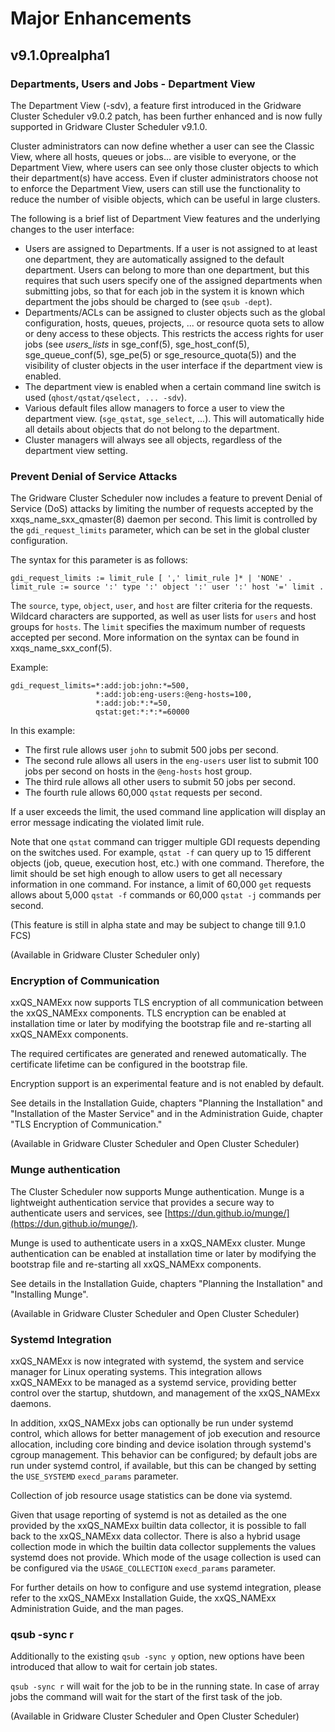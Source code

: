 # Major Enhancements

## v9.1.0prealpha1

### Departments, Users and Jobs - Department View

The Department View (-sdv), a feature first introduced in the Gridware Cluster Scheduler v9.0.2 patch, has been further enhanced and is now fully supported in Gridware Cluster Scheduler v9.1.0.

Cluster administrators can now define whether a user can see the Classic View, where all hosts, queues or jobs... are visible to everyone, or the Department View, where users can see only those cluster objects to which their department(s) have access.
Even if cluster administrators choose not to enforce the Department View, users can still use the functionality to reduce the number of visible objects, which can be useful in large clusters.

The following is a brief list of Department View features and the underlying changes to the user interface:

- Users are assigned to Departments. If a user is not assigned to at least one department, they are automatically assigned to the default department. Users can belong to more than one department, but this requires that such users specify one of the assigned departments when submitting jobs, so that for each job in the system it is known which department the jobs should be charged to (see `qsub -dept`).
- Departments/ACLs can be assigned to cluster objects such as the global configuration, hosts, queues, projects, ... or resource quota sets to allow or deny access to these objects. This restricts the access rights for user jobs (see *users_lists* in sge_conf(5), sge_host_conf(5), sge_queue_conf(5), sge_pe(5) or sge_resource_quota(5)) and the visibility of cluster objects in the user interface if the department view is enabled.
- The department view is enabled when a certain command line switch is used (`qhost/qstat/qselect, ... -sdv`).
- Various default files allow managers to force a user to view the department view. (`sge_qstat`, `sge_select`, ...). This will automatically hide all details about objects that do not belong to the department.
- Cluster managers will always see all objects, regardless of the department view setting.

### Prevent Denial of Service Attacks

The Gridware Cluster Scheduler now includes a feature to prevent Denial of Service (DoS) attacks by limiting the number of requests accepted by the xxqs_name_sxx_qmaster(8) daemon per second. This limit is controlled by the `gdi_request_limits` parameter, which can be set in the global cluster configuration.

The syntax for this parameter is as follows:

```
gdi_request_limits := limit_rule [ ',' limit_rule ]* | 'NONE' .
limit_rule := source ':' type ':' object ':' user ':' host '=' limit .
```

The `source`, `type`, `object`, `user`, and `host` are filter criteria for the requests. Wildcard characters are supported, as well as user lists for `users` and host groups for `hosts`. The `limit` specifies the maximum number of requests accepted per second. More information on the syntax can be found in xxqs_name_sxx_conf(5).

Example:

```
gdi_request_limits=*:add:job:john:*=500,
                   *:add:job:eng-users:@eng-hosts=100,
                   *:add:job:*:*=50,
                   qstat:get:*:*:*=60000
```

In this example:
- The first rule allows user `john` to submit 500 jobs per second.
- The second rule allows all users in the `eng-users` user list to submit 100 jobs per second on hosts in the `@eng-hosts` host group.
- The third rule allows all other users to submit 50 jobs per second.
- The fourth rule allows 60,000 `qstat` requests per second.

If a user exceeds the limit, the used command line application will display an error message indicating the violated limit rule.

Note that one `qstat` command can trigger multiple GDI requests depending on the switches used. For example, `qstat -f` can query up to 15 different objects (job, queue, execution host, etc.) with one command. Therefore, the limit should be set high enough to allow users to get all necessary information in one command. For instance, a limit of 60,000 `get` requests allows about 5,000 `qstat -f` commands or 60,000 `qstat -j` commands per second.

(This feature is still in alpha state and may be subject to change till 9.1.0 FCS)

(Available in Gridware Cluster Scheduler only)

### Encryption of Communication

xxQS_NAMExx now supports TLS encryption of all communication between the xxQS_NAMExx components.
TLS encryption can be enabled at installation time or later by modifying the bootstrap file and re-starting all xxQS_NAMExx components.

The required certificates are generated and renewed automatically.
The certificate lifetime can be configured in the bootstrap file.

Encryption support is an experimental feature and is not enabled by default.

See details in the Installation Guide, chapters "Planning the Installation" and "Installation of the Master Service"
and in the Administration Guide, chapter "TLS Encryption of Communication."

(Available in Gridware Cluster Scheduler and Open Cluster Scheduler)

### Munge authentication

The Cluster Scheduler now supports Munge authentication. Munge is a lightweight authentication service that provides a secure way to authenticate users and services, see [https://dun.github.io/munge/](https://dun.github.io/munge/).

Munge is used to authenticate users in a xxQS_NAMExx cluster.  Munge authentication can be enabled at installation time or later by modifying the bootstrap file and re-starting all xxQS_NAMExx components.

See details in the Installation Guide, chapters "Planning the Installation" and "Installing Munge".

(Available in Gridware Cluster Scheduler and Open Cluster Scheduler)

### Systemd Integration

xxQS_NAMExx is now integrated with systemd, the system and service manager for Linux operating systems. This integration allows xxQS_NAMExx to be managed as a systemd service, providing better control over the startup, shutdown, and management of the xxQS_NAMExx daemons.

In addition, xxQS_NAMExx jobs can optionally be run under systemd control, which allows for better management of job execution and resource allocation, including core binding and device isolation through systemd's cgroup management. This behavior can be configured; by default jobs are run under systemd control, if available, but this can be changed by setting the `USE_SYSTEMD` `execd_params` parameter.

Collection of job resource usage statistics can be done via systemd.

Given that usage reporting of systemd is not as detailed as the one provided by the xxQS_NAMExx builtin data collector, it is possible to fall back to the xxQS_NAMExx data collector. There is also a hybrid usage collection mode in which the builtin data collector supplements the values systemd does not provide. Which mode of the usage collection is used can be configured via the `USAGE_COLLECTION` `execd_params` parameter.

For further details on how to configure and use systemd integration, please refer to the xxQS_NAMExx Installation Guide, the xxQS_NAMExx Administration Guide, and the man pages.

### qsub -sync r

Additionally to the existing `qsub -sync y` option, new options have been introduced that allow to wait for certain job states.

`qsub -sync r` will wait for the job to be in the running state. In case of array jobs the command will wait for the start of the first task of the job.

(Available in Gridware Cluster Scheduler and Open Cluster Scheduler)

[//]: # (Each file has to end with two empty lines)

